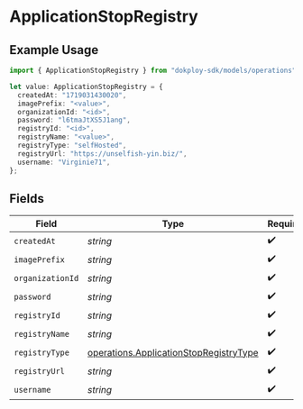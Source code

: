 # ApplicationStopRegistry

## Example Usage

```typescript
import { ApplicationStopRegistry } from "dokploy-sdk/models/operations";

let value: ApplicationStopRegistry = {
  createdAt: "1719031430020",
  imagePrefix: "<value>",
  organizationId: "<id>",
  password: "l6tmaJtXS5J1ang",
  registryId: "<id>",
  registryName: "<value>",
  registryType: "selfHosted",
  registryUrl: "https://unselfish-yin.biz/",
  username: "Virginie71",
};
```

## Fields

| Field                                                                                            | Type                                                                                             | Required                                                                                         | Description                                                                                      |
| ------------------------------------------------------------------------------------------------ | ------------------------------------------------------------------------------------------------ | ------------------------------------------------------------------------------------------------ | ------------------------------------------------------------------------------------------------ |
| `createdAt`                                                                                      | *string*                                                                                         | :heavy_check_mark:                                                                               | N/A                                                                                              |
| `imagePrefix`                                                                                    | *string*                                                                                         | :heavy_check_mark:                                                                               | N/A                                                                                              |
| `organizationId`                                                                                 | *string*                                                                                         | :heavy_check_mark:                                                                               | N/A                                                                                              |
| `password`                                                                                       | *string*                                                                                         | :heavy_check_mark:                                                                               | N/A                                                                                              |
| `registryId`                                                                                     | *string*                                                                                         | :heavy_check_mark:                                                                               | N/A                                                                                              |
| `registryName`                                                                                   | *string*                                                                                         | :heavy_check_mark:                                                                               | N/A                                                                                              |
| `registryType`                                                                                   | [operations.ApplicationStopRegistryType](../../models/operations/applicationstopregistrytype.md) | :heavy_check_mark:                                                                               | N/A                                                                                              |
| `registryUrl`                                                                                    | *string*                                                                                         | :heavy_check_mark:                                                                               | N/A                                                                                              |
| `username`                                                                                       | *string*                                                                                         | :heavy_check_mark:                                                                               | N/A                                                                                              |